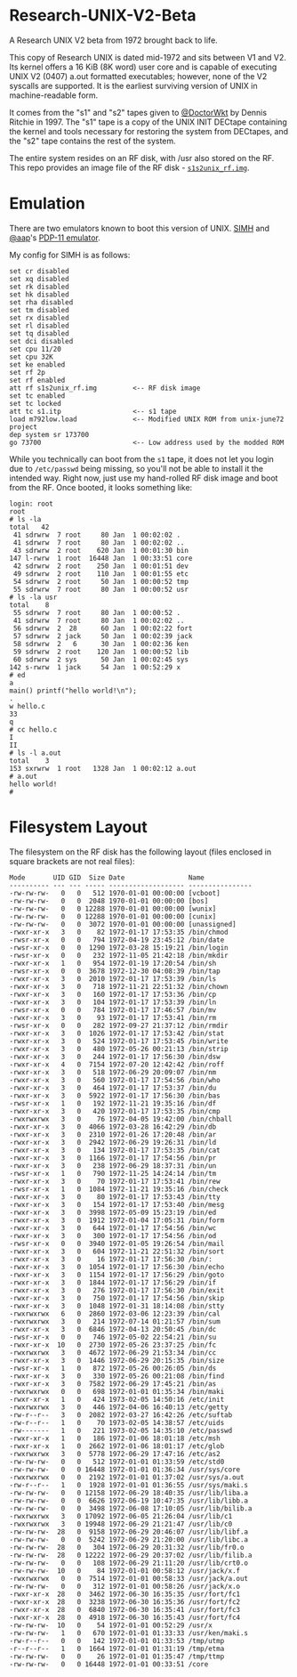 # Research-UNIX-V2-Beta
A Research UNIX V2 beta from 1972 brought back to life.

This copy of Research UNIX is dated mid-1972 and sits between V1 and V2. Its kernel offers a 16 KiB (8K word) user core and is capable of executing UNIX V2 (0407) a.out formatted executables; however, none of the V2 syscalls are supported. It is the earliest surviving version of UNIX in machine-readable form.

It comes from the "s1" and "s2" tapes given to [@DoctorWkt](https://github.com/DoctorWkt) by Dennis Ritchie in 1997. The "s1" tape is a copy of the UNIX INIT DECtape containing the kernel and tools necessary for restoring the system from DECtapes, and the "s2" tape contains the rest of the system.

The entire system resides on an RF disk, with /usr also stored on the RF. This repo provides an image file of the RF disk - [`s1s2unix_rf.img`](./s1s2unix_rf.img).

# Emulation
There are two emulators known to boot this version of UNIX. [SIMH](https://opensimh.org) and [@aap](https://github.com/aap)'s [PDP-11 emulator](https://github.com/aap/pdp11).

My config for SIMH is as follows:
```
set cr disabled
set xq disabled
set rk disabled
set hk disabled
set rha disabled
set tm disabled
set rx disabled
set rl disabled
set tq disabled
set dci disabled
set cpu 11/20
set cpu 32K
set ke enabled
set rf 2p
set rf enabled
att rf s1s2unix_rf.img         <-- RF disk image
set tc enabled
set tc locked
att tc s1.itp                  <-- s1 tape
load m792low.load              <-- Modified UNIX ROM from unix-june72 project
dep system sr 173700
go 73700                       <-- Low address used by the modded ROM
```

While you technically can boot from the `s1` tape, it does not let you login due to `/etc/passwd` being missing, so you'll not be able to install it the intended way. Right now, just use my hand-rolled RF disk image and boot from the RF. Once booted, it looks something like:

```
login: root
root
# ls -la
total   42
 41 sdrwrw  7 root     80 Jan  1 00:02:02 .
 41 sdrwrw  7 root     80 Jan  1 00:02:02 ..
 43 sdrwrw  2 root    620 Jan  1 00:01:30 bin
147 l-rwrw  1 root  16448 Jan  1 00:33:51 core
 42 sdrwrw  2 root    250 Jan  1 00:01:51 dev
 49 sdrwrw  2 root    110 Jan  1 00:01:55 etc
 54 sdrwrw  2 root     50 Jan  1 00:00:52 tmp
 55 sdrwrw  7 root     80 Jan  1 00:00:52 usr
# ls -la usr
total    8
 55 sdrwrw  7 root     80 Jan  1 00:00:52 .
 41 sdrwrw  7 root     80 Jan  1 00:02:02 ..
 56 sdrwrw  2  28      60 Jan  1 00:02:22 fort
 57 sdrwrw  2 jack     50 Jan  1 00:02:39 jack
 58 sdrwrw  2   6      30 Jan  1 00:02:36 ken
 59 sdrwrw  2 root    120 Jan  1 00:00:52 lib
 60 sdrwrw  2 sys      50 Jan  1 00:02:45 sys
142 s-rwrw  1 jack     54 Jan  1 00:52:29 x
# ed
a
main() printf("hello world!\n");
.
w hello.c
33
q
# cc hello.c
I
II
# ls -l a.out
total    3
153 sxrwrw  1 root   1328 Jan  1 00:02:12 a.out
# a.out
hello world!
#
```

# Filesystem Layout
The filesystem on the RF disk has the following layout (files enclosed in square brackets are not real files):

```
Mode       UID GID  Size Date                Name
---------- --- --- ----- ------------------- ----------------
-rw-rw-rw-   0   0   512 1970-01-01 00:00:00 [vcboot]
-rw-rw-rw-   0   0  2048 1970-01-01 00:00:00 [bos]
-rw-rw-rw-   0   0 12288 1970-01-01 00:00:00 [wunix]
-rw-rw-rw-   0   0 12288 1970-01-01 00:00:00 [cunix]
-rw-rw-rw-   0   0  3072 1970-01-01 00:00:00 [unassigned]
-rwxr-xr-x   3   0    82 1972-01-17 17:53:35 /bin/chmod
-rwsr-xr-x   0   0   794 1972-04-19 23:45:12 /bin/date
-rwsr-xr-x   0   0  1290 1972-03-28 15:19:21 /bin/login
-rwsr-xr-x   0   0   232 1972-11-05 21:42:18 /bin/mkdir
-rwxr-xr-x   1   0   954 1972-01-19 17:20:54 /bin/sh
-rwsr-xr-x   0   0  3678 1972-12-30 04:08:39 /bin/tap
-rwxr-xr-x   3   0  2010 1972-01-17 17:53:39 /bin/ls
-rwxr-xr-x   3   0   718 1972-11-21 22:51:32 /bin/chown
-rwxr-xr-x   3   0   160 1972-01-17 17:53:36 /bin/cp
-rwxr-xr-x   3   0   104 1972-01-17 17:53:39 /bin/ln
-rwsr-xr-x   0   0   784 1972-01-17 17:46:57 /bin/mv
-rwxr-xr-x   3   0    93 1972-01-17 17:53:41 /bin/rm
-rwsr-xr-x   0   0   282 1972-09-27 21:37:12 /bin/rmdir
-rwxr-xr-x   3   0  1026 1972-01-17 17:53:42 /bin/stat
-rwxr-xr-x   3   0   524 1972-01-17 17:53:45 /bin/write
-rwxr-xr-x   3   0   480 1972-05-26 00:21:13 /bin/strip
-rwxr-xr-x   3   0   244 1972-01-17 17:56:30 /bin/dsw
-rwxr-xr-x   4   0  7154 1972-07-20 12:42:42 /bin/roff
-rwxr-xr-x   3   0   518 1972-06-29 20:09:07 /bin/nm
-rwxr-xr-x   3   0   560 1972-01-17 17:54:56 /bin/who
-rwxr-xr-x   3   0   464 1972-01-17 17:53:37 /bin/du
-rwxr-xr-x   3   0  5922 1972-01-17 17:56:30 /bin/bas
-rwsr-xr-x   1   0   192 1972-11-21 19:35:16 /bin/df
-rwxr-xr-x   3   0   420 1972-01-17 17:53:35 /bin/cmp
-rwxrwxrwx   3   0    76 1972-04-05 19:42:00 /bin/chball
-rwxr-xr-x   3   0  4066 1972-03-28 16:42:29 /bin/db
-rwxr-xr-x   3   0  2310 1972-01-26 17:20:48 /bin/ar
-rwxr-xr-x   3   0  2942 1972-06-29 19:26:31 /bin/ld
-rwxr-xr-x   3   0   134 1972-01-17 17:53:35 /bin/cat
-rwxr-xr-x   3   0  1166 1972-01-17 17:54:56 /bin/pr
-rwxr-xr-x   3   0   238 1972-06-29 18:37:31 /bin/un
-rwsr-xr-x   1   0   790 1972-11-25 14:24:14 /bin/tm
-rwxr-xr-x   3   0    70 1972-01-17 17:53:41 /bin/rew
-rwsr-xr-x   1   0  1084 1972-11-21 19:35:16 /bin/check
-rwxr-xr-x   3   0    80 1972-01-17 17:53:43 /bin/tty
-rwxr-xr-x   3   0   154 1972-01-17 17:53:40 /bin/mesg
-rwxr-xr-x   3   0  3998 1972-05-09 15:23:19 /bin/ed
-rwxr-xr-x   3   0  1912 1972-01-04 17:05:31 /bin/form
-rwxr-xr-x   3   0   644 1972-01-17 17:54:56 /bin/wc
-rwxr-xr-x   3   0   300 1972-01-17 17:54:56 /bin/od
-rwsr-xr-x   0   0  3940 1972-01-05 19:26:54 /bin/mail
-rwxr-xr-x   3   0   604 1972-11-21 22:51:32 /bin/sort
-rwxr-xr-x   3   0    16 1972-01-17 17:56:30 /bin/:
-rwxr-xr-x   3   0  1054 1972-01-17 17:56:30 /bin/echo
-rwxr-xr-x   3   0  1154 1972-01-17 17:56:29 /bin/goto
-rwxr-xr-x   3   0  1844 1972-01-17 17:56:29 /bin/if
-rwxr-xr-x   3   0   276 1972-01-17 17:56:30 /bin/exit
-rwxr-xr-x   3   0   750 1972-01-17 17:54:56 /bin/skip
-rwxr-xr-x   3   0  1048 1972-01-31 18:14:08 /bin/stty
-rwxrwxrwx   6   0  2860 1972-03-06 12:23:39 /bin/cal
-rwxrwxrwx   3   0   214 1972-07-14 01:21:57 /bin/sum
-rwxr-xr-x   3   0  6846 1972-04-13 20:50:45 /bin/dc
-rwsr-xr-x   0   0   746 1972-05-02 22:54:21 /bin/su
-rwxr-xr-x  10   0  2730 1972-05-26 23:37:25 /bin/fc
-rwxrwxrwx   3   0  4672 1972-06-29 21:53:34 /bin/cc
-rwxr-xr-x   3   0  1446 1972-06-29 20:15:35 /bin/size
-rwsr-xr-x   1   0   872 1972-05-26 00:26:05 /bin/ds
-rwxr-xr-x   3   0   330 1972-05-26 00:21:08 /bin/find
-rwxr-xr-x   3   0  7582 1972-06-29 17:45:21 /bin/as
-rwxrwxrwx   0   0   698 1972-01-01 01:35:34 /bin/maki
-rwxr-xr-x   1   0   424 1973-02-05 14:50:16 /etc/init
-rwxrwxrwx   3   0   446 1972-04-06 16:40:13 /etc/getty
-rw-r--r--   3   0  2082 1972-03-27 16:42:26 /etc/suftab
-rw-r--r--   1   0    70 1973-02-05 14:38:57 /etc/uids
-rw-------   1   0   221 1973-02-05 14:35:10 /etc/passwd
-rwxr-xr-x   1   0   186 1972-01-06 18:01:18 /etc/msh
-rwxr-xr-x   1   0  2662 1972-01-06 18:01:17 /etc/glob
-rwxrwxrwx   3   0  5778 1972-06-29 17:47:16 /etc/as2
-rw-rw-rw-   0   0   512 1972-01-01 01:33:59 /etc/std0
-rw-rw-rw-   0   0 16448 1972-01-01 01:36:34 /usr/sys/core
-rwxrwxrwx   0   0  2192 1972-01-01 01:37:02 /usr/sys/a.out
-rw-r--r--   1   0  1928 1972-01-01 01:36:55 /usr/sys/maki.s
-rw-rw-rw-   0   0 12158 1972-06-29 18:40:35 /usr/lib/liba.a
-rw-rw-rw-   0   0  6626 1972-06-19 10:47:35 /usr/lib/libb.a
-rw-rw-rw-   0   0  3498 1972-06-08 17:10:05 /usr/lib/bilib.a
-rwxrwxrwx   3   0 17092 1972-06-05 21:26:04 /usr/lib/c1
-rwxrwxrwx   3   0 19948 1972-06-29 21:21:47 /usr/lib/c0
-rw-rw-rw-  28   0  9158 1972-06-29 20:46:07 /usr/lib/libf.a
-rw-rw-rw-   0   0  5242 1972-06-29 21:20:00 /usr/lib/libc.a
-rw-rw-rw-  28   0   304 1972-06-29 20:31:32 /usr/lib/fr0.o
-rw-rw-rw-  28   0 12222 1972-06-29 20:37:02 /usr/lib/filib.a
-rw-rw-rw-   0   0   108 1972-06-29 21:11:20 /usr/lib/crt0.o
-rw-rw-rw-  10   0    84 1972-01-01 00:58:12 /usr/jack/x.f
-rwxrwxrwx   0   0  7514 1972-01-01 00:58:33 /usr/jack/a.out
-rw-rw-rw-   0   0   312 1972-01-01 00:58:26 /usr/jack/x.o
-rwxr-xr-x  28   0  3462 1972-06-30 16:35:35 /usr/fort/fc1
-rwxr-xr-x  28   0  3238 1972-06-30 16:35:36 /usr/fort/fc2
-rwxr-xr-x  28   0  6840 1972-06-30 16:35:41 /usr/fort/fc3
-rwxr-xr-x  28   0  4918 1972-06-30 16:35:43 /usr/fort/fc4
-rw-rw-rw-  10   0    54 1972-01-01 00:52:29 /usr/x
-rw-rw-rw-   1   0   670 1972-01-01 01:33:33 /usr/ken/maki.s
-rw-r--r--   0   0   142 1972-01-01 01:33:53 /tmp/utmp
-r--r--r--   1   0  1664 1972-01-01 01:31:19 /tmp/etma
-rw-rw-rw-   0   0    26 1972-01-01 01:35:47 /tmp/ttmp
-rw-rw-rw-   0   0 16448 1972-01-01 00:33:51 /core
```
